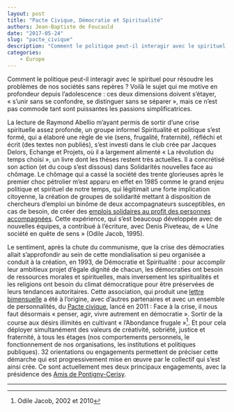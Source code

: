 ```yaml
---
layout: post
title: "Pacte Civique, Démocratie et Spiritualité"
authors: Jean-Baptiste de Foucauld
date: "2017-05-24"
slug: "pacte_civique"
description: "Comment le politique peut-il interagir avec le spirituel pour résoudre les problèmes de nos sociétés sans repères."
categories:
    - Europe
---
```


Comment le politique peut-il interagir avec le spirituel pour résoudre les problèmes de nos sociétés sans repères ? Voilà le sujet qui me motive en profondeur depuis l’adolescence : ces deux dimensions doivent s’étayer, « s’unir sans se confondre, se distinguer sans se séparer », mais ce n’est pas commode tant sont puissantes les passions simplificatrices.

La lecture de Raymond Abellio m’ayant permis de sortir d’une crise spirituelle assez profonde, un groupe informel Spiritualité et politique s’est formé, qui a élaboré une règle de vie (sens, frugalité, fraternité), réfléchi et écrit (des textes non publiés), s’est investi dans le club crée par Jacques Delors, Echange et Projets, où il a largement alimenté « La révolution du temps choisi », un livre dont les thèses restent très actuelles. Il a concrétisé son action (et du coup s’est  dissous) dans Solidarités nouvelles face au chômage. Le chômage qui a cassé la société des trente glorieuses après le premier choc pétrolier m’est apparu en effet en 1985 comme le grand enjeu politique et spirituel de notre temps, qui légitimait une forte implication citoyenne, la création de groupes de solidarité mettant à disposition de chercheurs d’emploi un binôme de deux accompagnateurs susceptibles, en cas de besoin, de créer des [emplois solidaires au profit des personnes accompagnées][1]. Cette expérience, qui s’est beaucoup développée avec de nouvelles équipes, a contribué à l’écriture, avec Denis Piveteau, de « Une société en quête de sens » (Odile Jacob, 1995).  

Le sentiment, après la chute du communisme, que la crise des démocraties allait s’approfondir au sein de cette mondialisation si peu organisée a conduit à la création, en 1993, de Démocratie et Spiritualité : pour accomplir leur ambitieux projet d’égale dignité de chacun, les démocraties ont besoin de ressources morales et spirituelles, mais inversement les spiritualités et les religions ont besoin du climat démocratique pour être préservées de leurs tendances autoritaires. Cette association, qui produit une [lettre bimensuelle][2] a été à l’origine, avec d’autres partenaires et avec un ensemble de personnalités, du [Pacte civique][3], lancé en 2011 : Face à la crise, il nous faut désormais « penser, agir, vivre autrement en démocratie ». Sortir de la course aux désirs illimités en cultivant « l’Abondance frugale »[^1].  Et pour cela déployer simultanément des valeurs de créativité, sobriété, justice et fraternité, à tous les étages (nos comportements personnels, le fonctionnement de nos organisations, les institutions et politiques publiques). 32 orientations ou engagements permettent de préciser cette démarche qui est progressivement mise en œuvre par le collectif qui s’est ainsi crée. Ce sont actuellement mes deux principaux engagements, avec la présidence des [Amis de Pontigny-Cerisy][4].

---

[1]: http://www.snc.asso.fr
[2]: http://www.democratieetspiritualite.org
[3]: http://www.pacte-civique.org
[4]: http://www.ccic-cerisy.asso.fr

[^1]: Odile Jacob, 2002 et 2010
